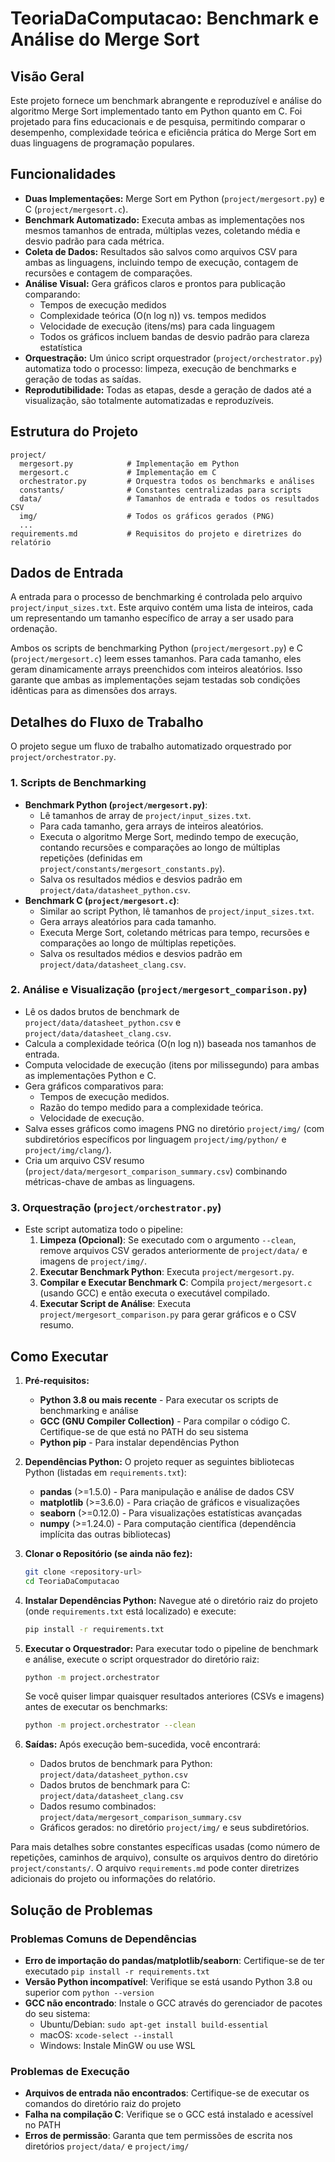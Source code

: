 # TeoriaDaComputacao: Benchmark e Análise do Merge Sort

## Visão Geral
Este projeto fornece um benchmark abrangente e reproduzível e análise do algoritmo Merge Sort implementado tanto em Python quanto em C. Foi projetado para fins educacionais e de pesquisa, permitindo comparar o desempenho, complexidade teórica e eficiência prática do Merge Sort em duas linguagens de programação populares.

## Funcionalidades
- **Duas Implementações:** Merge Sort em Python (`project/mergesort.py`) e C (`project/mergesort.c`).
- **Benchmark Automatizado:** Executa ambas as implementações nos mesmos tamanhos de entrada, múltiplas vezes, coletando média e desvio padrão para cada métrica.
- **Coleta de Dados:** Resultados são salvos como arquivos CSV para ambas as linguagens, incluindo tempo de execução, contagem de recursões e contagem de comparações.
- **Análise Visual:** Gera gráficos claros e prontos para publicação comparando:
  - Tempos de execução medidos
  - Complexidade teórica (O(n log n)) vs. tempos medidos
  - Velocidade de execução (itens/ms) para cada linguagem
  - Todos os gráficos incluem bandas de desvio padrão para clareza estatística
- **Orquestração:** Um único script orquestrador (`project/orchestrator.py`) automatiza todo o processo: limpeza, execução de benchmarks e geração de todas as saídas.
- **Reprodutibilidade:** Todas as etapas, desde a geração de dados até a visualização, são totalmente automatizadas e reproduzíveis.

## Estrutura do Projeto
```
project/
  mergesort.py            # Implementação em Python
  mergesort.c             # Implementação em C
  orchestrator.py         # Orquestra todos os benchmarks e análises
  constants/              # Constantes centralizadas para scripts
  data/                   # Tamanhos de entrada e todos os resultados CSV
  img/                    # Todos os gráficos gerados (PNG)
  ...
requirements.md           # Requisitos do projeto e diretrizes do relatório
```

## Dados de Entrada
A entrada para o processo de benchmarking é controlada pelo arquivo `project/input_sizes.txt`. Este arquivo contém uma lista de inteiros, cada um representando um tamanho específico de array a ser usado para ordenação.

Ambos os scripts de benchmarking Python (`project/mergesort.py`) e C (`project/mergesort.c`) leem esses tamanhos. Para cada tamanho, eles geram dinamicamente arrays preenchidos com inteiros aleatórios. Isso garante que ambas as implementações sejam testadas sob condições idênticas para as dimensões dos arrays.

## Detalhes do Fluxo de Trabalho

O projeto segue um fluxo de trabalho automatizado orquestrado por `project/orchestrator.py`.

### 1. Scripts de Benchmarking
   - **Benchmark Python (`project/mergesort.py`)**:
     - Lê tamanhos de array de `project/input_sizes.txt`.
     - Para cada tamanho, gera arrays de inteiros aleatórios.
     - Executa o algoritmo Merge Sort, medindo tempo de execução, contando recursões e comparações ao longo de múltiplas repetições (definidas em `project/constants/mergesort_constants.py`).
     - Salva os resultados médios e desvios padrão em `project/data/datasheet_python.csv`.
   - **Benchmark C (`project/mergesort.c`)**:
     - Similar ao script Python, lê tamanhos de `project/input_sizes.txt`.
     - Gera arrays aleatórios para cada tamanho.
     - Executa Merge Sort, coletando métricas para tempo, recursões e comparações ao longo de múltiplas repetições.
     - Salva os resultados médios e desvios padrão em `project/data/datasheet_clang.csv`.

### 2. Análise e Visualização (`project/mergesort_comparison.py`)
  - Lê os dados brutos de benchmark de `project/data/datasheet_python.csv` e `project/data/datasheet_clang.csv`.
  - Calcula a complexidade teórica (O(n log n)) baseada nos tamanhos de entrada.
  - Computa velocidade de execução (itens por milissegundo) para ambas as implementações Python e C.
  - Gera gráficos comparativos para:
    - Tempos de execução medidos.
    - Razão do tempo medido para a complexidade teórica.
    - Velocidade de execução.
  - Salva esses gráficos como imagens PNG no diretório `project/img/` (com subdiretórios específicos por linguagem `project/img/python/` e `project/img/clang/`).
  - Cria um arquivo CSV resumo (`project/data/mergesort_comparison_summary.csv`) combinando métricas-chave de ambas as linguagens.

### 3. Orquestração (`project/orchestrator.py`)
  - Este script automatiza todo o pipeline:
    1. **Limpeza (Opcional)**: Se executado com o argumento `--clean`, remove arquivos CSV gerados anteriormente de `project/data/` e imagens de `project/img/`.
    2. **Executar Benchmark Python**: Executa `project/mergesort.py`.
    3. **Compilar e Executar Benchmark C**: Compila `project/mergesort.c` (usando GCC) e então executa o executável compilado.
    4. **Executar Script de Análise**: Executa `project/mergesort_comparison.py` para gerar gráficos e o CSV resumo.

## Como Executar
1.  **Pré-requisitos:**
    *   **Python 3.8 ou mais recente** - Para executar os scripts de benchmarking e análise
    *   **GCC (GNU Compiler Collection)** - Para compilar o código C. Certifique-se de que está no PATH do seu sistema
    *   **Python pip** - Para instalar dependências Python

2.  **Dependências Python:**
    O projeto requer as seguintes bibliotecas Python (listadas em `requirements.txt`):
    *   **pandas** (>=1.5.0) - Para manipulação e análise de dados CSV
    *   **matplotlib** (>=3.6.0) - Para criação de gráficos e visualizações
    *   **seaborn** (>=0.12.0) - Para visualizações estatísticas avançadas
    *   **numpy** (>=1.24.0) - Para computação científica (dependência implícita das outras bibliotecas)

3.  **Clonar o Repositório (se ainda não fez):**
    ```bash
    git clone <repository-url>
    cd TeoriaDaComputacao
    ```

4.  **Instalar Dependências Python:**
    Navegue até o diretório raiz do projeto (onde `requirements.txt` está localizado) e execute:
    ```bash
    pip install -r requirements.txt
    ```

5.  **Executar o Orquestrador:**
    Para executar todo o pipeline de benchmark e análise, execute o script orquestrador do diretório raiz:
    ```bash
    python -m project.orchestrator
    ```
    Se você quiser limpar quaisquer resultados anteriores (CSVs e imagens) antes de executar os benchmarks:
    ```bash
    python -m project.orchestrator --clean
    ```

6.  **Saídas:**
    Após execução bem-sucedida, você encontrará:
    *   Dados brutos de benchmark para Python: `project/data/datasheet_python.csv`
    *   Dados brutos de benchmark para C: `project/data/datasheet_clang.csv`
    *   Dados resumo combinados: `project/data/mergesort_comparison_summary.csv`
    *   Gráficos gerados: no diretório `project/img/` e seus subdiretórios.

Para mais detalhes sobre constantes específicas usadas (como número de repetições, caminhos de arquivo), consulte os arquivos dentro do diretório `project/constants/`. O arquivo `requirements.md` pode conter diretrizes adicionais do projeto ou informações do relatório.

## Solução de Problemas

### Problemas Comuns de Dependências
- **Erro de importação do pandas/matplotlib/seaborn**: Certifique-se de ter executado `pip install -r requirements.txt`
- **Versão Python incompatível**: Verifique se está usando Python 3.8 ou superior com `python --version`
- **GCC não encontrado**: Instale o GCC através do gerenciador de pacotes do seu sistema:
  - Ubuntu/Debian: `sudo apt-get install build-essential`
  - macOS: `xcode-select --install`
  - Windows: Instale MinGW ou use WSL

### Problemas de Execução
- **Arquivos de entrada não encontrados**: Certifique-se de executar os comandos do diretório raiz do projeto
- **Falha na compilação C**: Verifique se o GCC está instalado e acessível no PATH
- **Erros de permissão**: Garanta que tem permissões de escrita nos diretórios `project/data/` e `project/img/`